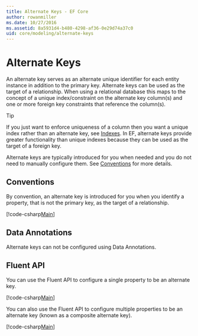 ```yaml
---
title: Alternate Keys - EF Core
author: rowanmiller
ms.date: 10/27/2016
ms.assetid: 8a5931d4-b480-4298-af36-0e29d74a37c0
uid: core/modeling/alternate-keys
---
```

# Alternate Keys

An alternate key serves as an alternate unique identifier for each entity instance in addition to the primary key. Alternate keys can be used as the target of a relationship. When using a relational database this maps to the concept of a unique index/constraint on the alternate key column(s) and one or more foreign key constraints that reference the column(s).

> [!TIP]  
> If you just want to enforce uniqueness of a column then you want a unique index rather than an alternate key, see [Indexes](indexes.md). In EF, alternate keys provide greater functionality than unique indexes because they can be used as the target of a foreign key.

Alternate keys are typically introduced for you when needed and you do not need to manually configure them. See [Conventions](#conventions) for more details.

## Conventions

By convention, an alternate key is introduced for you when you identify a property, that is not the primary key, as the target of a relationship.

[!code-csharp[Main](../../../samples/core/Modeling/Conventions/AlternateKey.cs?name=AlternateKey&highlight=12)]

## Data Annotations

Alternate keys can not be configured using Data Annotations.

## Fluent API

You can use the Fluent API to configure a single property to be an alternate key.

[!code-csharp[Main](../../../samples/core/Modeling/FluentAPI/AlternateKeySingle.cs?name=AlternateKeySingle&highlight=7,8)]

You can also use the Fluent API to configure multiple properties to be an alternate key (known as a composite alternate key).

[!code-csharp[Main](../../../samples/core/Modeling/FluentAPI/AlternateKeyComposite.cs?name=AlternateKeyComposite&highlight=7,8)]
